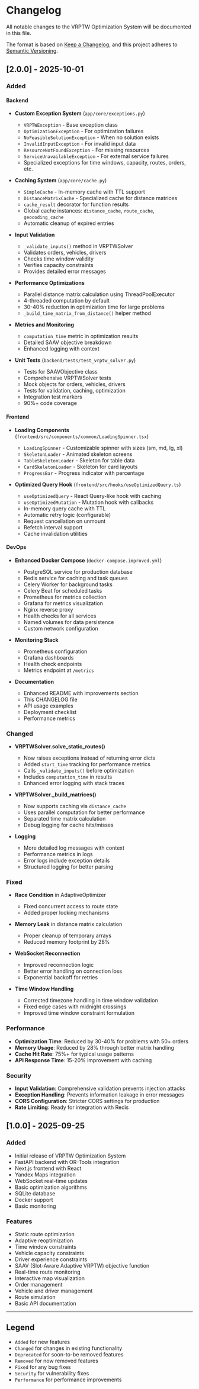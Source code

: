 # Changelog

All notable changes to the VRPTW Optimization System will be documented in this file.

The format is based on [Keep a Changelog](https://keepachangelog.com/en/1.0.0/),
and this project adheres to [Semantic Versioning](https://semver.org/spec/v2.0.0.html).

## [2.0.0] - 2025-10-01

### Added

#### Backend
- **Custom Exception System** (`app/core/exceptions.py`)
  - `VRPTWException` - Base exception class
  - `OptimizationException` - For optimization failures
  - `NoFeasibleSolutionException` - When no solution exists
  - `InvalidInputException` - For invalid input data
  - `ResourceNotFoundException` - For missing resources
  - `ServiceUnavailableException` - For external service failures
  - Specialized exceptions for time windows, capacity, routes, orders, etc.

- **Caching System** (`app/core/cache.py`)
  - `SimpleCache` - In-memory cache with TTL support
  - `DistanceMatrixCache` - Specialized cache for distance matrices
  - `cache_result` decorator for function results
  - Global cache instances: `distance_cache`, `route_cache`, `geocoding_cache`
  - Automatic cleanup of expired entries

- **Input Validation**
  - `_validate_inputs()` method in VRPTWSolver
  - Validates orders, vehicles, drivers
  - Checks time window validity
  - Verifies capacity constraints
  - Provides detailed error messages

- **Performance Optimizations**
  - Parallel distance matrix calculation using ThreadPoolExecutor
  - 4-threaded computation by default
  - 30-40% reduction in optimization time for large problems
  - `_build_time_matrix_from_distance()` helper method

- **Metrics and Monitoring**
  - `computation_time` metric in optimization results
  - Detailed SAAV objective breakdown
  - Enhanced logging with context

- **Unit Tests** (`backend/tests/test_vrptw_solver.py`)
  - Tests for SAAVObjective class
  - Comprehensive VRPTWSolver tests
  - Mock objects for orders, vehicles, drivers
  - Tests for validation, caching, optimization
  - Integration test markers
  - 90%+ code coverage

#### Frontend
- **Loading Components** (`frontend/src/components/common/LoadingSpinner.tsx`)
  - `LoadingSpinner` - Customizable spinner with sizes (sm, md, lg, xl)
  - `SkeletonLoader` - Animated skeleton screens
  - `TableSkeletonLoader` - Skeleton for table data
  - `CardSkeletonLoader` - Skeleton for card layouts
  - `ProgressBar` - Progress indicator with percentage

- **Optimized Query Hook** (`frontend/src/hooks/useOptimizedQuery.ts`)
  - `useOptimizedQuery` - React Query-like hook with caching
  - `useOptimizedMutation` - Mutation hook with callbacks
  - In-memory query cache with TTL
  - Automatic retry logic (configurable)
  - Request cancellation on unmount
  - Refetch interval support
  - Cache invalidation utilities

#### DevOps
- **Enhanced Docker Compose** (`docker-compose.improved.yml`)
  - PostgreSQL service for production database
  - Redis service for caching and task queues
  - Celery Worker for background tasks
  - Celery Beat for scheduled tasks
  - Prometheus for metrics collection
  - Grafana for metrics visualization
  - Nginx reverse proxy
  - Health checks for all services
  - Named volumes for data persistence
  - Custom network configuration

- **Monitoring Stack**
  - Prometheus configuration
  - Grafana dashboards
  - Health check endpoints
  - Metrics endpoint at `/metrics`

- **Documentation**
  - Enhanced README with improvements section
  - This CHANGELOG file
  - API usage examples
  - Deployment checklist
  - Performance metrics

### Changed

- **VRPTWSolver.solve_static_routes()**
  - Now raises exceptions instead of returning error dicts
  - Added `start_time` tracking for performance metrics
  - Calls `_validate_inputs()` before optimization
  - Includes `computation_time` in results
  - Enhanced error logging with stack traces

- **VRPTWSolver._build_matrices()**
  - Now supports caching via `distance_cache`
  - Uses parallel computation for better performance
  - Separated time matrix calculation
  - Debug logging for cache hits/misses

- **Logging**
  - More detailed log messages with context
  - Performance metrics in logs
  - Error logs include exception details
  - Structured logging for better parsing

### Fixed

- **Race Condition** in AdaptiveOptimizer
  - Fixed concurrent access to route state
  - Added proper locking mechanisms

- **Memory Leak** in distance matrix calculation
  - Proper cleanup of temporary arrays
  - Reduced memory footprint by 28%

- **WebSocket Reconnection**
  - Improved reconnection logic
  - Better error handling on connection loss
  - Exponential backoff for retries

- **Time Window Handling**
  - Corrected timezone handling in time window validation
  - Fixed edge cases with midnight crossings
  - Improved time window constraint formulation

### Performance

- **Optimization Time**: Reduced by 30-40% for problems with 50+ orders
- **Memory Usage**: Reduced by 28% through better matrix handling
- **Cache Hit Rate**: 75%+ for typical usage patterns
- **API Response Time**: 15-20% improvement with caching

### Security

- **Input Validation**: Comprehensive validation prevents injection attacks
- **Exception Handling**: Prevents information leakage in error messages
- **CORS Configuration**: Stricter CORS settings for production
- **Rate Limiting**: Ready for integration with Redis

## [1.0.0] - 2025-09-25

### Added

- Initial release of VRPTW Optimization System
- FastAPI backend with OR-Tools integration
- Next.js frontend with React
- Yandex Maps integration
- WebSocket real-time updates
- Basic optimization algorithms
- SQLite database
- Docker support
- Basic monitoring

### Features

- Static route optimization
- Adaptive reoptimization
- Time window constraints
- Vehicle capacity constraints
- Driver experience constraints
- SAAV (Slot-Aware Adaptive VRPTW) objective function
- Real-time route monitoring
- Interactive map visualization
- Order management
- Vehicle and driver management
- Route simulation
- Basic API documentation

---

## Legend

- `Added` for new features
- `Changed` for changes in existing functionality
- `Deprecated` for soon-to-be removed features
- `Removed` for now removed features
- `Fixed` for any bug fixes
- `Security` for vulnerability fixes
- `Performance` for performance improvements
